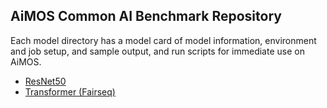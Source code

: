 ## AiMOS Common AI Benchmark Repository

Each model directory has a model card of model information, environment and job setup, and sample output, and run scripts for immediate use on AiMOS.

- [ResNet50](resnet) 
- [Transformer (Fairseq)](transformer)
